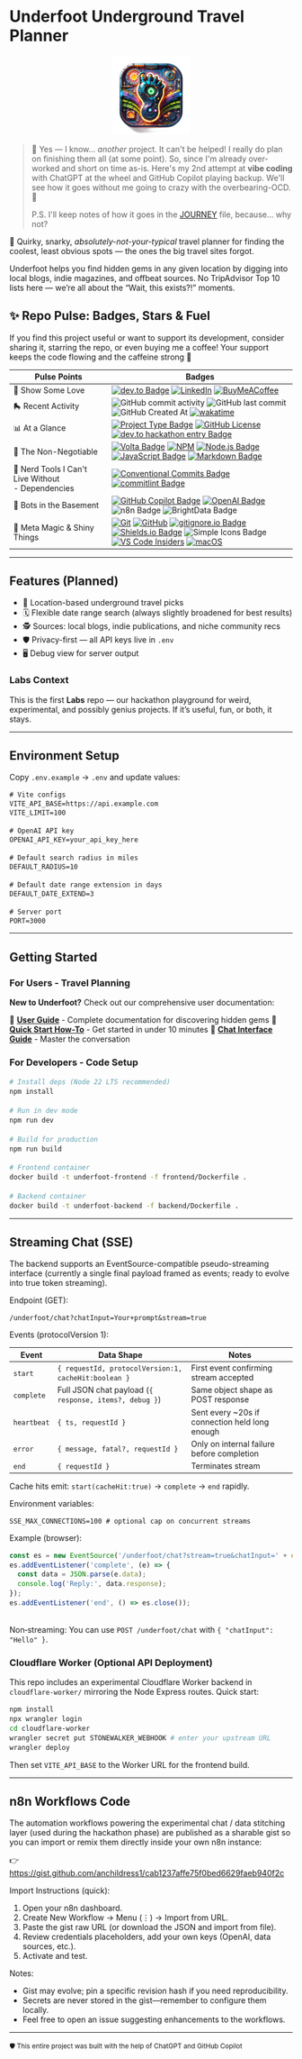 # Underfoot Underground Travel Planner

<p align="center">
  <img src="frontend/public/favicon.png" alt="Underfoot logo" width="140" height="140" />
</p>

> 🦄 Yes — I know\... _another_ project. It can't be helped! I really do plan on finishing them all (at some point). So, since I'm already over-worked and short on time as-is. Here's my 2nd attempt at **vibe coding** with ChatGPT at the wheel and GitHub Copilot playing backup. We'll see how it goes without me going to crazy with the overbearing-OCD. 🤞
>
> P.S. I'll keep notes of how it goes in the [JOURNEY](./docs/JOURNEY.md) file, because... why not?

🧭 Quirky, snarky, _absolutely-not-your-typical_ travel planner for finding the coolest, least obvious spots — the ones the big travel sites forgot.

Underfoot helps you find hidden gems in any given location by digging into local blogs, indie magazines, and offbeat sources. No TripAdvisor Top 10 lists here — we’re all about the “Wait, this exists?!” moments.

## ✨ Repo Pulse: Badges, Stars & Fuel

If you find this project useful or want to support its development, consider sharing it, starring the repo, or even buying me a coffee! Your support keeps the code flowing and the caffeine strong 💪

| Pulse Points | Badges |
| - | - |
| 🫶 Show Some Love | [![dev.to Badge](https://img.shields.io/badge/dev.to-0A0A0A?logo=devdotto\&logoColor=fff\&style=for-the-badge)](https://dev.to/anchildress1) [![LinkedIn](https://img.shields.io/badge/linkedin-%230077B5.svg?style=for-the-badge\&logo=linkedin\&logoColor=white)](https://www.linkedin.com/in/anchildress1/) [![BuyMeACoffee](https://img.shields.io/badge/Buy%20Me%20a%20Coffee-ffdd00?style=for-the-badge\&logo=buy-me-a-coffee\&logoColor=black)](https://www.buymeacoffee.com/anchildress1) |
| 🛼 Recent Activity | ![GitHub commit activity](https://img.shields.io/github/commit-activity/t/anchildress1/underfoot-underground-travel-planner?style=for-the-badge\&color=F054B2\&cacheSeconds=3600) ![GitHub last commit](https://img.shields.io/github/last-commit/anchildress1/underfoot-underground-travel-planner?display_timestamp=author\&style=for-the-badge\&color=34A853\&cacheSeconds=3600)<br/>![GitHub Created At](https://img.shields.io/github/created-at/anchildress1/underfoot-underground-travel-planner?style=for-the-badge\&color=EDC531) [![wakatime](https://wakatime.com/badge/user/ce7cc1c3-1f1a-4f77-ad68-9e3a9caac39b/project/274505a2-d55b-4b16-9479-661b724d63e6.svg?style=for-the-badge)](https://wakatime.com/badge/user/ce7cc1c3-1f1a-4f77-ad68-9e3a9caac39b/project/274505a2-d55b-4b16-9479-661b724d63e6) |
| 📊 At a Glance | [![Project Type Badge](https://img.shields.io/badge/project_type-toy-blue?style=for-the-badge)](https://project-types.github.io/) [![GitHub License](https://img.shields.io/github/license/anchildress1/npm-nodejs-template?style=for-the-badge\&cacheSeconds=3600)](https://github.com/anchildress1/npm-nodejs-template/blob/main/LICENSE) [![dev.to hackathon entry Badge](https://img.shields.io/badge/dev.to_challenge-RealTime%20AI%20Agents%20-0A0A0A?logo=devdotto\&logoColor=fff\&style=for-the-badge)](https://dev.to/challenges/brightdata-n8n-2025-08-13) |
| 🧩 The Non-Negotiable | [![Volta Badge](https://img.shields.io/badge/Volta-3377CC.svg?style=for-the-badge)](https://volta.sh) [![NPM](https://img.shields.io/badge/NPM-%23CB3837.svg?style=for-the-badge\&logo=npm\&logoColor=white)](https://www.npmjs.com/) [![Node.js Badge](https://img.shields.io/badge/Node.js-5FA04E?logo=nodedotjs\&logoColor=fff\&style=for-the-badge)](https://nodejs.org/)<br/>[![JavaScript Badge](https://img.shields.io/badge/JavaScript-F7DF1E?logo=javascript\&logoColor=000\&style=for-the-badge)](https://developer.mozilla.org/en-US/docs/Web/JavaScript) [![Markdown Badge](https://img.shields.io/badge/Markdown-000?logo=markdown\&logoColor=fff\&style=for-the-badge)](https://www.markdownguide.org) |
| 🔧 Nerd Tools I Can't Live Without<br/>- Dependencies | [![Conventional Commits Badge](https://img.shields.io/badge/Conventional%20Commits-FE5196?logo=conventionalcommits\&logoColor=fff\&style=for-the-badge)](https://conventionalcommits.org/) [![commitlint Badge](https://img.shields.io/badge/commitlint-000?logo=commitlint\&logoColor=fff\&style=for-the-badge)](https://commitlint.js.org/) <br /> |
| 👾 Bots in the Basement | [![GitHub Copilot Badge](https://img.shields.io/badge/GitHub%20Copilot-000?logo=githubcopilot\&logoColor=fff\&style=for-the-badge)](https://github.com/features/copilot) [![OpenAI Badge](https://img.shields.io/badge/OpenAI-412991?logo=openai\&logoColor=fff\&style=for-the-badge)](https://openai.com/chatgpt) ![n8n Badge](https://img.shields.io/badge/n8n-EA4B71?logo=n8n\&logoColor=fff\&style=for-the-badge) ![BrightData Badge](https://img.shields.io/badge/BrightData-3f7ffc?style=for-the-badge) |
| 💬 Meta Magic & Shiny Things<br/> | [![Git](https://img.shields.io/badge/git-%23F05033.svg?style=for-the-badge\&logo=git\&logoColor=white)](https://git-scm.com/) [![GitHub](https://img.shields.io/badge/github-%23121011.svg?style=for-the-badge\&logo=github\&logoColor=white)](https://github.com/) [![gitignore.io Badge](https://img.shields.io/badge/gitignore.io-204ECF?logo=gitignoredotio\&logoColor=fff\&style=for-the-badge)](https://www.toptal.com/developers/gitignore/api/node,dotenv,visualstudiocode,macos)<br/>[![Shields.io Badge](https://img.shields.io/badge/Shields.io-000?logo=shieldsdotio\&logoColor=fff\&style=for-the-badge)](https://shields.io/badges/static-badge) ![Simple Icons Badge](https://img.shields.io/badge/Simple%20Icons-111?logo=simpleicons\&logoColor=fff\&style=for-the-badge)<br/>[![VS Code Insiders](https://img.shields.io/badge/VS%20Code%20Insiders-35b393.svg?style=for-the-badge\&logo=visual-studio-code\&logoColor=white)](https://code.visualstudio.com/updates/v1_102) [![macOS](https://img.shields.io/badge/mac%20os-000000?style=for-the-badge\&logo=macos\&logoColor=F0F0F0)](https://www.apple.com/shop/buy-mac?afid=p240%7Cgo~cmp-21640797485~adg-171722772185~ad-756023446016_kwd-978205588~dev-c~ext-~prd-~mca-~nt-search\&cid=aos-us-kwgo-mac-bts-launch-061725-) |

---

## Features (Planned)

- 🎯 Location-based underground travel picks
- 🗓️ Flexible date range search (always slightly broadened for best results)
- 🕵️ Sources: local blogs, indie publications, and niche community recs
- 🛡️ Privacy-first — all API keys live in `.env`
- 🖥️ Debug view for server output

### Labs Context

This is the first **Labs** repo — our hackathon playground for weird, experimental, and possibly genius projects. If it’s useful, fun, or both, it stays.

---

## Environment Setup

Copy `.env.example` → `.env` and update values:

```env
# Vite configs
VITE_API_BASE=https://api.example.com
VITE_LIMIT=100

# OpenAI API key
OPENAI_API_KEY=your_api_key_here

# Default search radius in miles
DEFAULT_RADIUS=10

# Default date range extension in days
DEFAULT_DATE_EXTEND=3

# Server port
PORT=3000
```

---

## Getting Started

### For Users - Travel Planning
**New to Underfoot?** Check out our comprehensive user documentation:

📖 **[User Guide](./docs/user-guide/)** - Complete documentation for discovering hidden gems
🚀 **[Quick Start How-To](./docs/user-guide/how-to-guide.md)** - Get started in under 10 minutes
💬 **[Chat Interface Guide](./docs/user-guide/getting-started/chat-interface.md)** - Master the conversation

### For Developers - Code Setup

```bash
# Install deps (Node 22 LTS recommended)
npm install

# Run in dev mode
npm run dev

# Build for production
npm run build

# Frontend container
docker build -t underfoot-frontend -f frontend/Dockerfile .

# Backend container
docker build -t underfoot-backend -f backend/Dockerfile .

```

---

## Streaming Chat (SSE)

The backend supports an EventSource-compatible pseudo-streaming interface (currently a single final payload framed as events; ready to evolve into true token streaming).

Endpoint (GET):

```
/underfoot/chat?chatInput=Your+prompt&stream=true
```

Events (protocolVersion 1):

| Event | Data Shape | Notes |
| - | - | - |
| `start` | `{ requestId, protocolVersion:1, cacheHit:boolean }` | First event confirming stream accepted |
| `complete` | Full JSON chat payload (`{ response, items?, debug }`) | Same object shape as POST response |
| `heartbeat` | `{ ts, requestId }` | Sent every \~20s if connection held long enough |
| `error` | `{ message, fatal?, requestId }` | Only on internal failure before completion |
| `end` | `{ requestId }` | Terminates stream |

Cache hits emit: `start(cacheHit:true)` → `complete` → `end` rapidly.

Environment variables:

```
SSE_MAX_CONNECTIONS=100 # optional cap on concurrent streams
```

Example (browser):

```js
const es = new EventSource('/underfoot/chat?stream=true&chatInput=' + encodeURIComponent('Hello'));
es.addEventListener('complete', (e) => {
  const data = JSON.parse(e.data);
  console.log('Reply:', data.response);
});
es.addEventListener('end', () => es.close());
```

\
Non‑streaming: You can use `POST /underfoot/chat` with `{ "chatInput": "Hello" }`.

### Cloudflare Worker (Optional API Deployment)

This repo includes an experimental Cloudflare Worker backend in `cloudflare-worker/` mirroring the Node Express routes. Quick start:

```bash
npm install
npx wrangler login
cd cloudflare-worker
wrangler secret put STONEWALKER_WEBHOOK # enter your upstream URL
wrangler deploy
```

Then set `VITE_API_BASE` to the Worker URL for the frontend build.

---

## n8n Workflows Code

The automation workflows powering the experimental chat / data stitching layer (used during the hackathon phase) are published as a sharable gist so you can import or remix them directly inside your own n8n instance:

👉 <https://gist.github.com/anchildress1/cab1237affe75f0bed6629faeb940f2c>

Import Instructions (quick):

1. Open your n8n dashboard.
2. Create New Workflow → Menu (⋮) → Import from URL.
3. Paste the gist raw URL (or download the JSON and import from file).
4. Review credentials placeholders, add your own keys (OpenAI, data sources, etc.).
5. Activate and test.

Notes:

- Gist may evolve; pin a specific revision hash if you need reproducibility.
- Secrets are never stored in the gist—remember to configure them locally.
- Feel free to open an issue suggesting enhancements to the workflows.

---

<small>🛡️ This entire project was built with the help of ChatGPT and GitHub Copilot</small>
